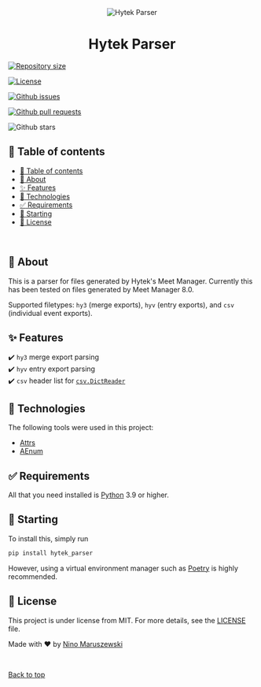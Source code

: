 <div align="center" id="top">
  <img src="https://hytek.active.com/logos/264_13_SPRT.END_HytekBannerUpdate_300x164_A.jpg" alt="Hytek Parser" />
</div>

<h1 align="center">Hytek Parser</h1>

<p align="center">

  [![Repository size](https://img.shields.io/github/repo-size/SwimComm/hytek-parser?style=for-the-badge)](https://github.com/SwimComm/hytek-parser)

  [![License](https://img.shields.io/github/license/SwimComm/hytek-parser?style=for-the-badge)](./LICENSE.md)

  [![Github issues](https://img.shields.io/github/issues/SwimComm/hytek-parser?style=for-the-badge)](https://github.com/SwimComm/hytek-parser/issues)

  [![Github pull requests](https://img.shields.io/github/issues-pr/SwimComm/hytek-parser?style=for-the-badge)](https://github.com/SwimComm/hytek-parser/pulls)

  ![Github stars](https://img.shields.io/github/stars/SwimComm/hytek-parser?style=for-the-badge)
</p>

## :page_with_curl: Table of contents
- [:page_with_curl: Table of contents](#page_with_curl-table-of-contents)
- [:dart: About](#dart-about)
- [:sparkles: Features](#sparkles-features)
- [:rocket: Technologies](#rocket-technologies)
- [:white_check_mark: Requirements](#white_check_mark-requirements)
- [:checkered_flag: Starting](#checkered_flag-starting)
- [:memo: License](#memo-license)

<br>

## :dart: About ##

This is a parser for files generated by Hytek's Meet Manager. Currently this has been tested on files generated by Meet Manager 8.0.

Supported filetypes: `hy3` (merge exports), `hyv` (entry exports), and `csv` (individual event exports).

## :sparkles: Features ##

:heavy_check_mark: `hy3` merge export parsing\
:heavy_check_mark: `hyv` entry export parsing\
:heavy_check_mark: `csv` header list for [`csv.DictReader`](https://docs.python.org/3/library/csv.html#csv.DictReader)

## :rocket: Technologies ##

The following tools were used in this project:

- [Attrs](https://www.attrs.org/en/stable/)
- [AEnum](https://pypi.org/project/aenum/)

## :white_check_mark: Requirements ##

All that you need installed is [Python](https://python.org) 3.9 or higher.

## :checkered_flag: Starting ##

To install this, simply run

```sh
pip install hytek_parser
```

However, using a virtual environment manager such as [Poetry](https://python-poetry.org) is highly recommended.

## :memo: License ##

This project is under license from MIT. For more details, see the [LICENSE](LICENSE.md) file.


Made with :heart: by <a href="https://github.com/MrAwesomeRocks" target="_blank">Nino Maruszewski</a>

&#xa0;

<a href="#top">Back to top</a>
